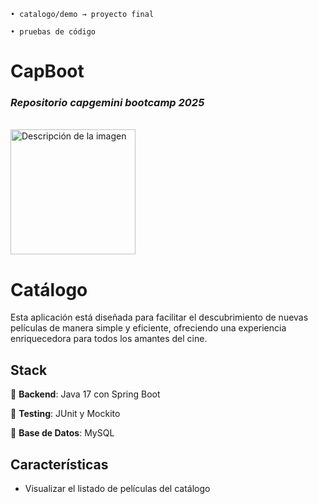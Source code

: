     • catalogo/demo → proyecto final

    • pruebas de código
# CapBoot
### *Repositorio capgemini bootcamp 2025*

<br>

<img src="https://github.com/user-attachments/assets/0aa7ffe3-b151-4fb9-b6c9-eb858b32d135" alt="Descripción de la imagen" width="200" height="200">

# Catálogo
Esta aplicación está diseñada para facilitar el descubrimiento de nuevas películas de manera simple y eficiente, ofreciendo una experiencia enriquecedora para todos los amantes del cine.

## Stack
🌱 **Backend**: Java 17 con Spring Boot

🧩 **Testing**: JUnit y Mockito

🐬 **Base de Datos**: MySQL


## Características

+ Visualizar el listado de películas del catálogo

